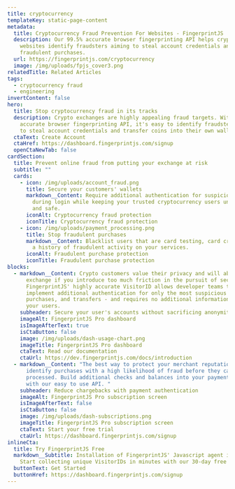 ```yaml
---
title: cryptocurrency
templateKey: static-page-content
metadata:
  title: Cryptocurrency Fraud Prevention For Websites - FingerprintJS
  description: Our 99.5% accurate browser fingerprinting API helps cryptocurrency
    websites identify fraudsters aiming to steal account credentials and make
    fraudulent purchases.
  url: https://fingerprintjs.com/cryptocurrency
  image: /img/uploads/fpjs_cover3.png
relatedTitle: Related Articles
tags:
  - cryptocurrency fraud
  - engineering
invertContent: false
hero:
  title: Stop cryptocurrency fraud in its tracks
  description: Crypto exchanges are highly appealing fraud targets. With our 99.5%
    accurate browser fingerprinting API, it's easy to identify fraudsters aiming
    to steal account credentials and transfer coins into their own wallets.
  ctaText: Create Account
  ctaHref: https://dashboard.fingerprintjs.com/signup
  openCtaNewTab: false
cardSection:
  title: Prevent online fraud from putting your exchange at risk
  subtitle: ""
  cards:
    - icon: /img/uploads/account_fraud.png
      title: Secure your customers' wallets
      markdown__Content: Require additional authentication for suspicious visitors
        during login while keeping your trusted cryptocurrency users unhindered
        and safe.
      iconAlt: Cryptocurrency fraud protection
      iconTitle: Cryptocurrency fraud protection
    - icon: /img/uploads/payment_processing.png
      title: Stop fraudulent purchases
      markdown__Content: Blacklist users that are card testing, card cracking, or have
        a history of fraudulent activity on your services.
      iconAlt: Fraudulent purchase protection
      iconTitle: Fraudulent purchase protection
blocks:
  - markdown__Content: Crypto customers value their privacy and will abandon your
      exchange if you introduce too much friction in the pursuit of security.
      FingerprintJS' highly accurate VisitorID allows developer teams to
      implement additional authentication for only the most suspicious logins,
      purchases, and transfers - and requires no additional information from
      your users.
    subheader: Secure your user's accounts without sacrificing anonymity
    imageAlt: FingerprintJS Pro dashboard
    isImageAfterText: true
    isCtaButton: false
    image: /img/uploads/dash-usage-chart.png
    imageTitle: FingerprintJS Pro dashboard
    ctaText: Read our documentation
    ctaUrl: https://dev.fingerprintjs.com/docs/introduction
  - markdown__Content: "The best way to protect your merchant reputation is to
      identify purchases with a high likelihood of fraud before they can be
      processed. Build additional checks and balances into your payment flows
      with our easy to use API. "
    subheader: Reduce chargebacks with payment authentication
    imageAlt: FingerprintJS Pro subscription screen
    isImageAfterText: false
    isCtaButton: false
    image: /img/uploads/dash-subscriptions.png
    imageTitle: FingerprintJS Pro subscription screen
    ctaText: Start your free trial
    ctaUrl: https://dashboard.fingerprintjs.com/signup
inlineCta:
  title: Try FingerprintJS Free
  markdown__Subtitle: Installation of FingerprintJS' Javascript agent is easy.
    Start collecting unique VisitorIDs in minutes with our 30-day free trial.
  buttonText: Get Started
  buttonHref: https://dashboard.fingerprintjs.com/signup
---
```

